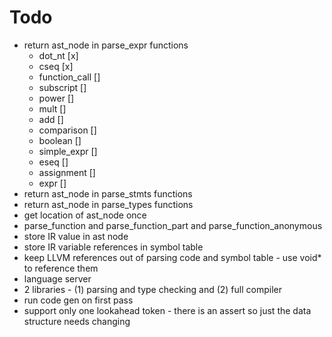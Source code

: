 # Todo
* return ast_node in parse_expr functions
  * dot_nt [x]
  * cseq [x]
  * function_call []
  * subscript []
  * power []
  * mult []
  * add []
  * comparison []
  * boolean []
  * simple_expr []
  * eseq []
  * assignment []
  * expr []
* return ast_node in parse_stmts functions
* return ast_node in parse_types functions
* get location of ast_node once
* parse_function and parse_function_part and parse_function_anonymous
* store IR value in ast node
* store IR variable references in symbol table
* keep LLVM references out of parsing code and symbol table - use void* to reference them
* language server
* 2 libraries - (1) parsing and type checking and (2) full compiler
* run code gen on first pass
* support only one lookahead token - there is an assert so just the data structure needs changing